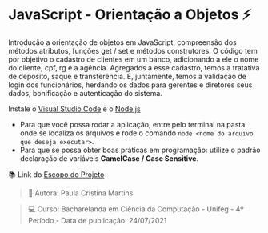 # JavaScript - Orientação a Objetos :zap:

Introdução a orientação de objetos em JavaScript, compreensão dos métodos atributos, funções get / set e métodos construtores. O código tem por objetivo o cadastro de clientes em um banco, adicionando a ele o nome do cliente, cpf, rg e a agência. Agregados a esse cadastro, temos a tratativa de deposito, saque e transferência. E, juntamente, temos a validação de login dos funcionários, herdando os dados para gerentes e diretores seus dados, bonificação e autenticação do sistema.

Instale o [Visual Studio Code](https://code.visualstudio.com/download) e o [Node.js](https://nodejs.org/en/)

* Para que você possa rodar a aplicação, entre pelo terminal na pasta onde se localiza os arquivos e rode o comando `node <nome do arquivo que deseja executar>`.
* Para que se possa obter boas práticas em programação: utilize o padrão declaração de variáveis **CamelCase / Case Sensitive**.

:books: Link do [Escopo do Projeto](https://whimsical.com/agencia-bancaria-com-orientacao-a-objetos-8JGUwAbht1pT6eK3DXJm5T) 

> :bust_in_silhouette: Autora: Paula Cristina Martins

> :computer: Curso: Bacharelanda em Ciência da Computação - Unifeg - 4º Período - Data de publicação: 24/07/2021
